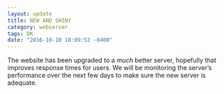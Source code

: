 ```yaml
---
layout: update
title: NEW AND SHINY
category: webserver
tags: OK
date: "2016-10-10 18:09:52 -0400"
---
```


The website has been upgraded to a *much* better server, hopefully that improves response times for users.  We will be monitoring the server’s performance over the next few days to make sure the new server is adequate.
